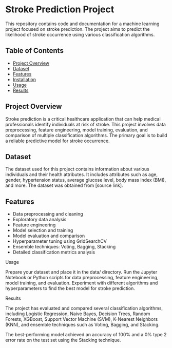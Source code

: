 # Stroke Prediction Project

This repository contains code and documentation for a machine learning project focused on stroke prediction. The project aims to predict the likelihood of stroke occurrence using various classification algorithms.

## Table of Contents

- [Project Overview](#project-overview)
- [Dataset](#dataset)
- [Features](#features)
- [Installation](#installation)
- [Usage](#usage)
- [Results](#results)

## Project Overview

Stroke prediction is a critical healthcare application that can help medical professionals identify individuals at risk of stroke. This project involves data preprocessing, feature engineering, model training, evaluation, and comparison of multiple classification algorithms. The primary goal is to build a reliable predictive model for stroke occurrence.

## Dataset

The dataset used for this project contains information about various individuals and their health attributes. It includes attributes such as age, gender, hypertension status, average glucose level, body mass index (BMI), and more. The dataset was obtained from [source link].

## Features

- Data preprocessing and cleaning
- Exploratory data analysis
- Feature engineering
- Model selection and training
- Model evaluation and comparison
- Hyperparameter tuning using GridSearchCV
- Ensemble techniques: Voting, Bagging, Stacking
- Detailed classification metrics analysis

Usage

Prepare your dataset and place it in the data/ directory.
Run the Jupyter Notebook or Python scripts for data preprocessing, feature engineering, model training, and evaluation.
Experiment with different algorithms and hyperparameters to find the best model for stroke prediction.


Results

The project has evaluated and compared several classification algorithms, including Logistic Regression, Naive Bayes, Decision Trees, Random Forests, XGBoost, Support Vector Machine (SVM), K-Nearest Neighbors (KNN), and ensemble techniques such as Voting, Bagging, and Stacking.

The best-performing model achieved an accuracy of 100% and a 0% type 2 error rate on the test set using the Stacking technique.
